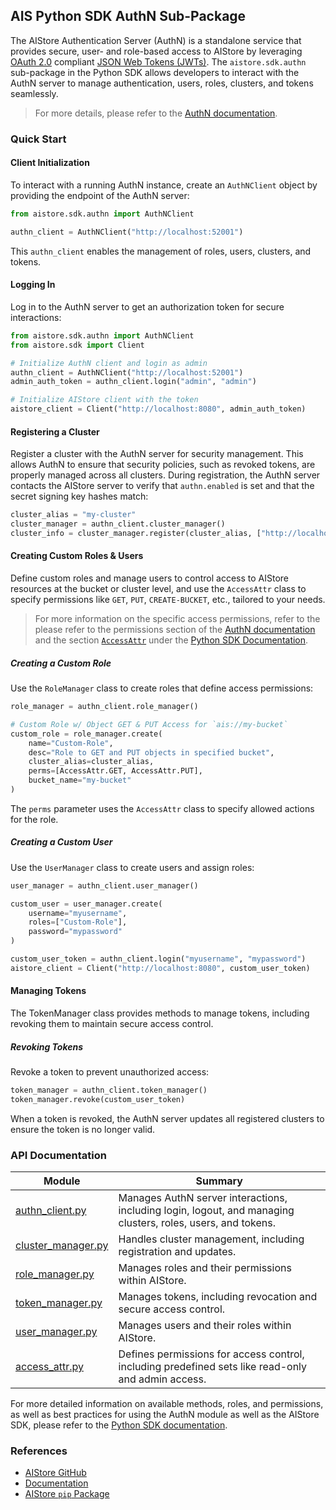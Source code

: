 ## AIS Python SDK AuthN Sub-Package

The AIStore Authentication Server (AuthN) is a standalone service that provides secure, user- and role-based access to AIStore by leveraging [OAuth 2.0](https://oauth.net/2/) compliant [JSON Web Tokens (JWTs)](https://datatracker.ietf.org/doc/html/rfc7519). The `aistore.sdk.authn` sub-package in the Python SDK allows developers to interact with the AuthN server to manage authentication, users, roles, clusters, and tokens seamlessly.

> For more details, please refer to the [AuthN documentation](https://github.com/NVIDIA/aistore/blob/main/docs/authn.md).

### Quick Start

#### Client Initialization

To interact with a running AuthN instance, create an `AuthNClient` object by providing the endpoint of the AuthN server:

```python
from aistore.sdk.authn import AuthNClient

authn_client = AuthNClient("http://localhost:52001")
```

This `authn_client` enables the management of roles, users, clusters, and tokens.

#### Logging In

Log in to the AuthN server to get an authorization token for secure interactions:

```python
from aistore.sdk.authn import AuthNClient
from aistore.sdk import Client

# Initialize AuthN client and login as admin
authn_client = AuthNClient("http://localhost:52001")
admin_auth_token = authn_client.login("admin", "admin")

# Initialize AIStore client with the token
aistore_client = Client("http://localhost:8080", admin_auth_token)
```

#### Registering a Cluster

Register a cluster with the AuthN server for security management. This allows AuthN to ensure that security policies, such as revoked tokens, are properly managed across all clusters. During registration, the AuthN server contacts the AIStore server to verify that `authn.enabled` is set and that the secret signing key hashes match:

```python
cluster_alias = "my-cluster"
cluster_manager = authn_client.cluster_manager()
cluster_info = cluster_manager.register(cluster_alias, ["http://localhost:8080"])
```

#### Creating Custom Roles & Users

Define custom roles and manage users to control access to AIStore resources at the bucket or cluster level, and use the `AccessAttr` class to specify permissions like `GET`, `PUT`, `CREATE-BUCKET`, etc., tailored to your needs.

> For more information on the specific access permissions, refer to the please refer to the permissions section of the [AuthN documentation](https://github.com/NVIDIA/aistore/blob/main/docs/authn.md#permissions) and the section [`AccessAttr`](https://github.com/NVIDIA/aistore/blob/main/docs/python_sdk.md#authn.access_attr.AccessAttr) under the [Python SDK Documentation](https://github.com/NVIDIA/aistore/blob/main/docs/python_sdk.md).

##### Creating a Custom Role

Use the `RoleManager` class to create roles that define access permissions:

```python
role_manager = authn_client.role_manager()

# Custom Role w/ Object GET & PUT Access for `ais://my-bucket`
custom_role = role_manager.create(
    name="Custom-Role",
    desc="Role to GET and PUT objects in specified bucket",
    cluster_alias=cluster_alias,
    perms=[AccessAttr.GET, AccessAttr.PUT],
    bucket_name="my-bucket"
)
```

The `perms` parameter uses the `AccessAttr` class to specify allowed actions for the role.

##### Creating a Custom User

Use the `UserManager` class to create users and assign roles:

```python
user_manager = authn_client.user_manager()

custom_user = user_manager.create(
    username="myusername",
    roles=["Custom-Role"],
    password="mypassword"
)

custom_user_token = authn_client.login("myusername", "mypassword")
aistore_client = Client("http://localhost:8080", custom_user_token)
```

#### Managing Tokens

The TokenManager class provides methods to manage tokens, including revoking them to maintain secure access control.

##### Revoking Tokens

Revoke a token to prevent unauthorized access:

```python
token_manager = authn_client.token_manager()
token_manager.revoke(custom_user_token)
```

When a token is revoked, the AuthN server updates all registered clusters to ensure the token is no longer valid.

### API Documentation

| Module | Summary |
| --- | --- |
| [authn_client.py](https://github.com/NVIDIA/aistore/blob/main/python/aistore/sdk/authn/authn_client.py) | Manages AuthN server interactions, including login, logout, and managing clusters, roles, users, and tokens. |
| [cluster_manager.py](https://github.com/NVIDIA/aistore/blob/main/python/aistore/sdk/authn/cluster_manager.py) | Handles cluster management, including registration and updates. |
| [role_manager.py](https://github.com/NVIDIA/aistore/blob/main/python/aistore/sdk/authn/role_manager.py) | Manages roles and their permissions within AIStore. |
| [token_manager.py](https://github.com/NVIDIA/aistore/blob/main/python/aistore/sdk/authn/token_manager.py) | Manages tokens, including revocation and secure access control. |
| [user_manager.py](https://github.com/NVIDIA/aistore/blob/main/python/aistore/sdk/authn/user_manager.py) | Manages users and their roles within AIStore. |
| [access_attr.py](https://github.com/NVIDIA/aistore/blob/main/python/aistore/sdk/authn/access_attr.py) | Defines permissions for access control, including predefined sets like read-only and admin access. |

For more detailed information on available methods, roles, and permissions, as well as best practices for using the AuthN module as well as the AIStore SDK, please refer to the [Python SDK documentation](https://aistore.nvidia.com/docs/python_sdk.md).

### References

* [AIStore GitHub](https://github.com/NVIDIA/aistore)
* [Documentation](https://aistore.nvidia.com/docs)
* [AIStore `pip` Package](https://pypi.org/project/aistore/)
